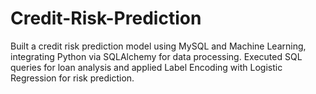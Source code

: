 # Credit-Risk-Prediction
Built a credit risk prediction model using MySQL and Machine Learning, integrating Python via SQLAlchemy for data processing. Executed SQL queries for loan analysis and applied Label Encoding with Logistic Regression for risk prediction.

